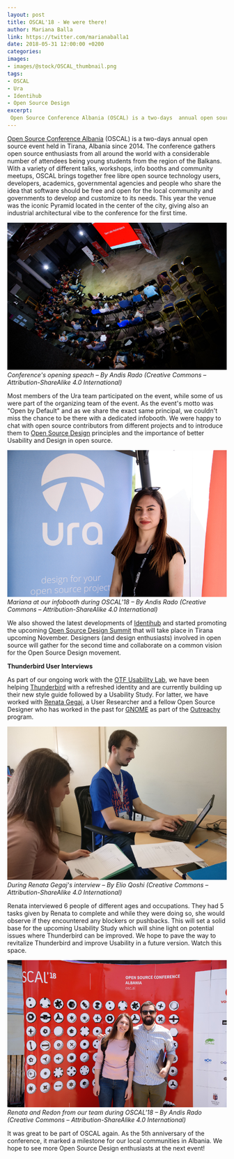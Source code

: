 ```yaml
---
layout: post
title: OSCAL'18 - We were there!
author: Mariana Balla
link: https://twitter.com/marianaballa1
date: 2018-05-31 12:00:00 +0200
categories: 
images:
- images/@stock/OSCAL_thumbnail.png
tags:
- OSCAL
- Ura
- Identihub
- Open Source Design
excerpt:
 Open Source Conference Albania (OSCAL) is a two-days  annual open source event held in Tirana, Albania since 2014. The conference gathers open source enthusiasts from all around the world with a considerable number of attendees being young students from the region of the Balkans. Most members of the Ura team participated on the event, while some of us were part of the organizing team of the event.[…]
---
```


[Open Source Conference Albania](https://oscal.openlabs.cc/) (OSCAL) is a two-days  annual open source event held in Tirana, Albania since 2014.  The conference gathers open source enthusiasts from all around the world with a considerable number of attendees being young students from the region of the Balkans. With a variety of different talks, workshops, info booths and community meetups, OSCAL brings together free libre open source technology users, developers, academics, governmental agencies and people who share the idea that software should be free and open for the local community and governments to develop and customize to its needs. This year the venue was the iconic Pyramid located in the center of the city, giving also an industrial architectural vibe to the conference for the first time.

![Opening Speach](/images/@stock/OSCALPiramida.jpg) <br>
<i>Conference's opening speach – By Andis Rado (Creative Commons – Attribution-ShareAlike 4.0 International)</i>

Most members of the Ura team participated on the event, while some of us were part of the organizing team of the event. As the event's motto was "Open by Default" and as we share the exact same principal, we couldn't miss the chance to be there with a dedicated infobooth. We were happy to chat with open source contributors from different projects and to introduce them to [Open Source Design](https://opensourcedesign.net/) principles and the importance of better Usability and Design in open source.

![Ura](/images/@stock/OSCALMariana.jpg)
<i>Mariana at our infobooth during OSCAL'18 – By Andis Rado (Creative Commons – Attribution-ShareAlike 4.0 International)</i>

We also showed the latest developments of [Identihub](https://identihub.co/) and started promoting the upcoming [Open Source Design Summit](https://github.com/opensourcedesign/organization/issues/103) that will take place in Tirana upcoming November. Designers (and design enthusiasts) involved in open source will gather for the second time and collaborate on a common vision for the Open Source Design movement.

**Thunderbird User Interviews**

As part of our ongoing work with the [OTF Usability Lab](https://www.opentech.fund/lab/usability-lab), we have been helping [Thunderbird](https://www.thunderbird.net/en-US/) with a refreshed identity and are currently building up their new style guide followed by a Usability Study. For latter, we have worked with [Renata Gegaj](https://renatagegaj.wordpress.com/), a User Researcher and a fellow Open Source Designer who has worked in the past for [GNOME](https://www.gnome.org/) as part of the [Outreachy](https://www.outreachy.org/) program.

![Renata Gegaj](/images/@stock/OSCALRenata.jpg)<br>
<i>During Renata Gegaj's interview – By Elio Qoshi (Creative Commons – Attribution-ShareAlike 4.0 International)</i>

Renata interviewed 6 people of different ages and occupations. They had 5 tasks given by Renata to complete and while they were doing so, she would observe if they encountered any blockers or pushbacks. 
This will set a solid base for the upcoming Usability Study which will shine light on potential issues where Thunderbird can be improved. We hope to pave the way to revitalize Thunderbird and improve Usability in a future version. Watch this space.

![Ura](/images/@stock/OSCALRedon_Renata.jpg)<br>
<i>Renata and Redon from our team during OSCAL'18 – By Andis Rado (Creative Commons – Attribution-ShareAlike 4.0 International)</i>

It was great to be part of OSCAL again. As the 5th anniversary of the conference, it marked a milestone for our local communities in Albania. We hope to see more Open Source Design enthusiasts at the next event!

